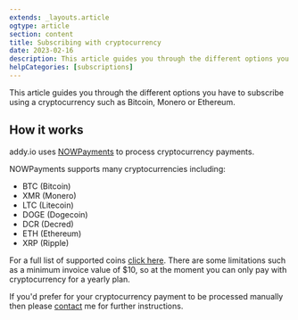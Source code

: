 ```yaml
---
extends: _layouts.article
ogtype: article
section: content
title: Subscribing with cryptocurrency
date: 2023-02-16
description: This article guides you through the different options you have to subscribe using a cryptocurrency such as Bitcoin, Monero or Ethereum.
helpCategories: [subscriptions]
---
```


This article guides you through the different options you have to subscribe using a cryptocurrency such as Bitcoin, Monero or Ethereum.

## How it works

addy.io uses [NOWPayments](https://nowpayments.io/) to process cryptocurrency payments.

NOWPayments supports many cryptocurrencies including:

- BTC (Bitcoin)
- XMR (Monero)
- LTC (Litecoin)
- DOGE (Dogecoin)
- DCR (Decred)
- ETH (Ethereum)
- XRP (Ripple)

For a full list of supported coins [click here](https://nowpayments.io/supported-coins). There are some limitations such as a minimum invoice value of $10, so at the moment you can only pay with cryptocurrency for a yearly plan.

If you'd prefer for your cryptocurrency payment to be processed manually then please [contact](/contact/) me for further instructions.